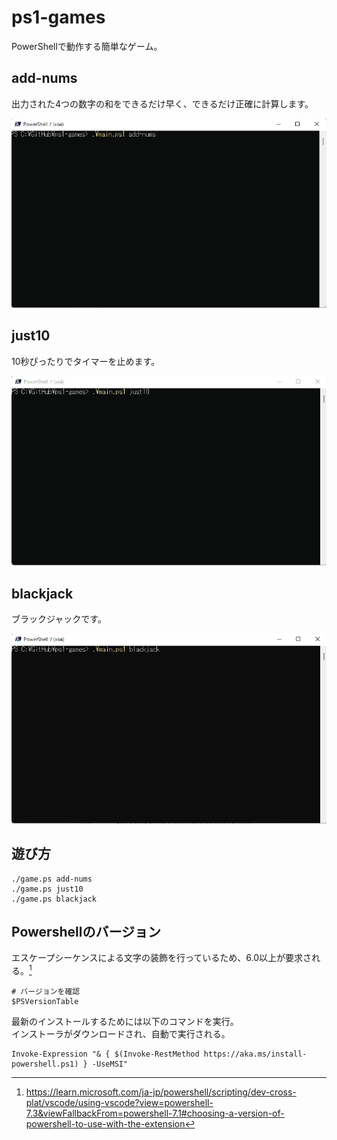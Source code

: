 # ps1-games

PowerShellで動作する簡単なゲーム。  

## add-nums

出力された4つの数字の和をできるだけ早く、できるだけ正確に計算します。  

![add-nums](./docs/img/add-nums.gif)  

## just10

10秒ぴったりでタイマーを止めます。  

![just10](./docs/img/just10.gif)  

## blackjack

ブラックジャックです。  

![blackjack](./docs/img/blackjack.gif)  

## 遊び方

```shell
./game.ps add-nums
./game.ps just10 
./game.ps blackjack 
```

## Powershellのバージョン

エスケープシーケンスによる文字の装飾を行っているため、6.0以上が要求される。[^1]

[^1]: https://learn.microsoft.com/ja-jp/powershell/scripting/dev-cross-plat/vscode/using-vscode?view=powershell-7.3&viewFallbackFrom=powershell-7.1#choosing-a-version-of-powershell-to-use-with-the-extension

```shell
# バージョンを確認
$PSVersionTable
```

最新のインストールするためには以下のコマンドを実行。  
インストーラがダウンロードされ、自動で実行される。  

```shell
Invoke-Expression "& { $(Invoke-RestMethod https://aka.ms/install-powershell.ps1) } -UseMSI"
```

<!--
## Gitコミット

```shell
git init
git rebase --root --committer-date-is-author-date

git log --pretty=fuller
```

```shell
$message = Read-Host "message -> "

$date = $(Get-Date).AddYears(-1)
try {
  git add .
  git commit --allow-empty -m "$message" --date="$date"
  git rebase HEAD~1 --committer-date-is-author-date
  # git push -u origin
} catch {
  Write-Host "Error: $($_.Exception.Message)" -ForegroundColor Red
}
```
-->
